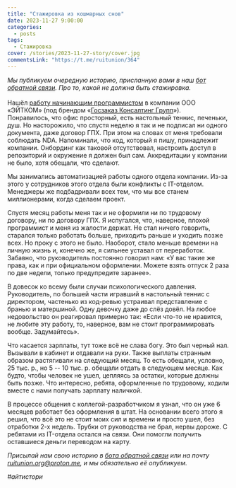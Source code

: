 ```yaml
---
title: "Стажировка из кошмарных снов"
date: 2023-11-27 9:00:00
categories:
  - posts
tags:
  - Стажировка
cover: /stories/2023-11-27-story/cover.jpg
commentsLink: "https://t.me/ruitunion/364"
---
```


_Мы публикуем очередную историю, присланную вами в наш
[бот обратной связи](http://t.me/itunion_feedback_bot). Про то, какой не должна
быть стажировка._\
\
Нашёл [работу начинающим программистом](https://kazan.hh.ru/vacancy/87730745) в
компании ООО «ЭЙТКОМ» (под брендом
«[Госзаказ Консалтинг Групп](https://www.list-org.com/company/9403097)»).\
Понравилось, что офис просторный, есть настольный теннис, печеньки, душ. Но
насторожило, что спустя неделю я так и не подписал ни одного документа, даже
договор ГПХ. При этом на словах от меня требовали соблюдать NDA. Напоминали, что
код, который я пишу, принадлежит компании. Онбординг как таковой отсутствовал,
настроить доступ в репозиторий и окружение я должен был сам. Аккредитации у
компании не было, хотя обещали, что сделают.

Мы занимались автоматизацией работы одного отдела компании. Из-за этого у
сотрудников этого отдела были конфликты с IT-отделом. Менеджеры же подбадривали
всех тем, что мы все станем миллионерами, когда сделаем проект.

Спустя месяц работы меня так и не оформили ни по трудовому договору, ни по
договору ГПХ. Я испугался, что, наверное, плохой программист и меня из жалости
держат. Не стал ничего говорить, старался только работать больше, приходить
раньше и уходить позже всех. Но проку с этого не было. Наоборот, стало меньше
времени на личную жизнь и, конечно же, я сильнее уставал от переработок.
Забавно, что руководитель постоянно говорил нам: «У вас такие же права, как и
при официальном оформлении. Можете взять отпуск 2 раза по две недели, только
предупредите заранее».

В довесок ко всему были случаи психологического давления. Руководитель, по
большей части игравший в настольный теннис с директором, частенько из код-ревью
устраивал представление с бранью и матершиной. Одну девочку даже до слёз довёл.
На любое недовольство он реагировал примерно так: «Если что-то не нравится, не
любите эту работу, то, наверное, вам не стоит программировать вообще.
Задумайтесь».

Что касается зарплаты, тут тоже всё не слава богу. Это был черный нал. Вызывали
в кабинет и отдавали на руки. Также выплаты странным образом растягивали на
следующий месяц. То есть обещали, условно, 25 тыс. р., но 5 -- 10 тыс. р.
обещали отдать в следующем месяце. Как будто, чтобы человек не ушел, цепляясь за
остатки, которые должны быть позже. Что интересно, ребята, оформленные по
трудовому, ходили вместе с нами получать зарплату наличкой.

В процессе общения с коллегой-разработчиком я узнал, что он уже 6 месяцев
работает без оформления в штат. На основании всего этого я решил, что всё это не
стоит моих сил и времени и просто ушел, без отработки 2-х недель. Трубки от
руководства не брал, нервы дороже. С ребятами из IT-отдела остался на связи. Они
помогли получить оставшиеся деньги переводом на карту.

_Присылай нам свою историю в
[бота обратной связи](http://t.me/itunion_feedback_bot) или на почту
[ruitunion.org@proton.me](mailto:ruitunion.org@proton.me), и мы обязательно её
опубликуем._

_#айтистори_
